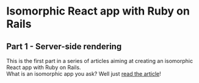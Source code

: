 # Isomorphic React app with Ruby on Rails

## Part 1 - Server-side rendering

This is the first part in a series of articles aiming at creating an isomorphic React app with Ruby on Rails.  
What is an isomorphic app you ask? Well just [read the article](https://medium.com/@olance/isomorphic-reactjs-app-with-ruby-on-rails-part-1-server-side-rendering-8438bbb1ea1c)!
